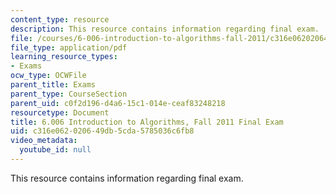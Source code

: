 ```yaml
---
content_type: resource
description: This resource contains information regarding final exam.
file: /courses/6-006-introduction-to-algorithms-fall-2011/c316e062020649db5cda5785036c6fb8_MIT6_006F11_final.pdf
file_type: application/pdf
learning_resource_types:
- Exams
ocw_type: OCWFile
parent_title: Exams
parent_type: CourseSection
parent_uid: c0f2d196-d4a6-15c1-014e-ceaf83248218
resourcetype: Document
title: 6.006 Introduction to Algorithms, Fall 2011 Final Exam
uid: c316e062-0206-49db-5cda-5785036c6fb8
video_metadata:
  youtube_id: null
---
```

This resource contains information regarding final exam.

